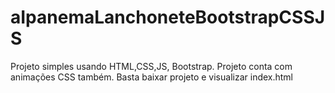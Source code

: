 # aIpanemaLanchoneteBootstrapCSSJS

Projeto simples usando HTML,CSS,JS, Bootstrap.
Projeto conta com animações CSS também.
Basta baixar projeto e visualizar index.html
